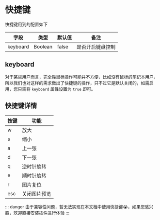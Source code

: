 # 快捷键

快捷键用到的配置如下

| 字段        | 类型    | 默认值 | 备注                         |
| ----------- | ------- | ------ | ---------------------------- |
| keyboard          | Boolean | false                | 是否开启键盘控制               |

## keyboard

对于某些用户而言，完全靠鼠标操作可能并不方便，比如没有鼠标的笔记本用户，所以我们也对这样的需求做出了快捷键的操作，只不过它是默认关闭的，如需启用，您只需将 `keyboard` 属性设置为 `true` 即可。

## 快捷键详情

| 按键 | 功能
| ----------------- | ----------------------------------------
| w | 放大
| s | 缩小
| a | 上一张
| d | 下一张
| q | 逆时针旋转
| e | 顺时针旋转
| r | 图片复位
| esc | 关闭图片预览

::: danger
由于兼容性问题，暂无法实现在本文档中使用快捷键😭，如果您感兴趣，欢迎直接安装插件进行体验
:::
